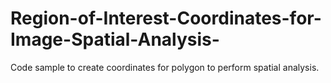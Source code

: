 # Region-of-Interest-Coordinates-for-Image-Spatial-Analysis-
Code sample to create coordinates for polygon to perform spatial analysis.
